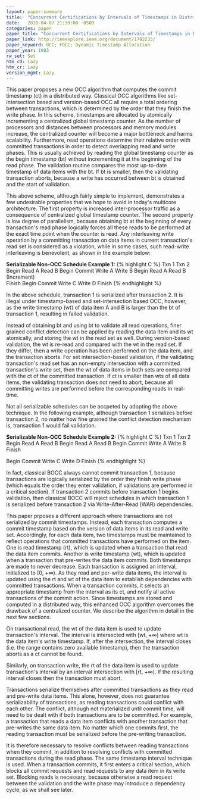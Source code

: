 ```yaml
---
layout: paper-summary
title:  "Concurrent Certifications by Intervals of Timestamps in Distributed Database Systems"
date:   2018-04-07 21:39:00 -0500
categories: paper
paper_title: "Concurrent Certifications by Intervals of Timestamps in Distributed Database Systems"
paper_link: http://ieeexplore.ieee.org/document/1702233/
paper_keyword: OCC; FOCC; Dynamic Timestamp Allocation
paper_year: 1983
rw_set: Set
htm_cd: Lazy 
htm_cr: Lazy
version_mgmt: Lazy
---
```


This paper proposes a new OCC algorithm that computes the commit timestamp (ct) in a distributed way.
Classical OCC algorithms like set-intersection based and version-based OCC all require a total ordering
between transactions, which is determined by the order that they finish the write phase. In this scheme,
timestamps are allocated by atomically incrementing a centralized global timestamp counter. As the 
number of processors and distances between processors and memory modules increase, the centralized
counter will become a major bottleneck and harms scalability. Furthermore, read operations determine
their relative order with committed transactions in order to detect overlapping read and write phases.
This is usually achieved by reading the global timestamp counter as the begin timestamp (bt) without 
incrementing it at the beginning of the read phase. The validation routine compares the most up-to-date 
timestamp of data items with the bt. If bt is smaller, then the validating transaction aborts, because a
write has occurred between bt is obtained and the start of validation. 

This above scheme, although fairly simple to implement, demonstrates a few undesirable properties that
we hope to avoid in today's multicore architecture. The first property is increased inter-processor traffic 
as a consequence of centralized global timestamp counter. The second property is low degree of parallelism,
because obtaining bt at the beginning of every transaction's read phase logically forces all these reads to
be performed at the exact time point when the counter is read. Any interleaving write operation by a committing
transaction on data items in current transaction's read set is considered as a violation, while in some cases,
such read-write interleaving is benevolent, as shown in the example below:

**Serializable Non-OCC Schedule Example 1:**
{% highlight C %}
   Txn 1         Txn 2
                 Begin
                Read  A
                Read  B
              Begin Commit
                Write A
                Write B
   Begin 
  Read  A
  Read  B
              (Increment)       
                Finish
Begin Commit
  Write C
  Write D
  Finish
{% endhighlight %} 

In the above schedule, transaction 1 is serialized after transaction 2. It is illegal under timestamp-based 
and set-intersection based OCC, however, as the write timestamp (wt) of data item A and B is larger than the 
bt of transaction 1, resulting in failed validation.

Instead of obtaining bt and using bt to validate all read operations, finer grained conflict detection can be applied
by reading the data item and its wt atomically, and storing the wt in the read set as well. During version-based 
validation, the wt is re-read and compared with the wt in the read set. If they differ, then a write operation has 
been performed on the data item, and the transaction aborts. For set intersection-based validation, if the validating
transaction's read set has an non-empty intersection with a committed transaction's write set, then the wt of 
data items in both sets are compared with the ct of the committed transaction. If ct is smaller than wts of 
all data items, the validating transaction does not need to abort, because all committing writes are
performed before the corresponding reads in real-time. 

Not all serializable schedules can be accpeted by adopting the above technique. In the following example, 
although transaction 1 serializes before transaction 2, no matter how fine grained the conflict detection 
mechanism is, transaction 1 would fail validation.

**Serializable Non-OCC Schedule Example 2:**
{% highlight C %}
   Txn 1         Txn 2
   Begin 
  Read  A
  Read  B
                 Begin
                Read  A
                Read  B
              Begin Commit
                Write A
                Write B
                Finish
  
Begin Commit
  Write C
  Write D
  Finish
{% endhighlight %}

In fact, classical BOCC always cannot commit transaction 1, because transactions are logically 
serialized by the order they finish write phase (which equals the order they enter validation, if
validations are performed in a critical section). If transaction 2 commits before transaction 1
begins validation, then classical BOCC will reject schedules in which transaction 1 is
serialized before transaction 2 via Write-After-Read (WAR) dependencies.

This paper prposes a different approach where transactions are not serialized by commit timestamps.
Instead, each transaction computes a commit timestamp based on the version of data items in
its read and write set. Accordingly, for each data item, two timestamps must be maintained to reflect
operations that committed transactions have performed on the item. One is read timestamp (rt),
which is updated when a transaction that read the data item commits. Another is write timestamp (wt),
which is updated when a transaction that pre-writes the data item commits. Both timestamps are made to 
never decrease. Each transaction is assigned an interval, initialized to [0, +&infin;). As they read
and per-write data items, the interval is updated using the rt and wt of the data item to establish dependencies
with committed transactions. When a transaction commits, it selects an appropriate timestamp from the interval
as its ct, and notify all active transactions of the commit action. Since timestamps are stored and computed
in a distributed way, this enhanced OCC algorithm overcomes the drawback of a centralized counter. 
We describe the algorithm in detail in the next few sections.

On transactional read, the wt of the data item is used to update transaction's interval. The interval is
intersected with [wt, +&infin;) where wt is the data item's write timestamp. If, after the intersection,
the interval closes (i.e. the range contains zero available timestamp), then the transaction aborts as a
ct cannot be found.

Similarly, on transaction write, the rt of the data item is used to update transaction's interval by
an interval intersection with [rt, +&infin;). If the resulting interval closes then the transaction must abort.

Transactions serialize themselves after committed transactions as they read and pre-write data items. This alone,
however, does not guarantee serializability of transactions, as reading transactions could conflict with each other.
The conflict, although not materialized until commit time, will need to be dealt with if both transactions are to be 
committed. For example, a transaction that reads a data item conflicts with another transaction that pre-writes the 
same data item. No matter which one commits first, the reading transaction must be serialized before the pre-writing
transaction. 

It is therefore necessary to resolve conflicts between reading transactions when they commit, in addition to 
resolving conflicts with committed transactions during the read phase. The same timestamp interval technique is 
used. When a transaction commits, it first enters a critical section, which blocks all commit requests and read requests
to any data item in its write set. Blocking reads is necessary, because otherwise a read request between the validation
and the write phase may introduce a dependency cycle, as we shall see later. 